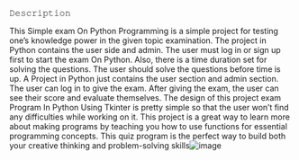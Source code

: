 𝙳𝚎𝚜𝚌𝚛𝚒𝚙𝚝𝚒𝚘𝚗

This Simple exam On Python Programming is a simple project for testing one’s knowledge power in the given topic examination. The project in Python contains the user side and admin. The user must log in or sign up first to start the exam On Python. Also, there is a time duration set for solving the questions. The user should solve the questions before time is up. A Project in Python just contains the user section and admin section. The user can log in to give the exam. After giving the exam, the user can see their score and evaluate themselves. The design of this project exam Program In Python Using Tkinter is pretty simple so that the user won’t find any difficulties while working on it. This project is a great way to learn more about making programs by teaching you how to use functions for essential programming concepts. This quiz program is the perfect way to build both your creative thinking and problem-solving skills![image](https://github.com/user-attachments/assets/bdbfd0dd-6090-4288-a35f-7bb885bfa72b)
